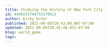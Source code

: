 ```yaml
---
title: Studying the History of New York City
id: 4440315744733279613
author: Kirby Urner
published: 2021-09-06T20:43:00.007-07:00
updated: 2021-09-06T20:43:48.933-07:00
blog: world_game
tags: 
---
```


